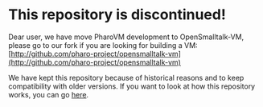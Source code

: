This repository is discontinued!
====

Dear user, we have move PharoVM development to OpenSmalltalk-VM, please go to our fork if you are looking for building a VM: [http://github.com/pharo-project/opensmalltalk-vm](http://github.com/pharo-project/opensmalltalk-vm)



We have kept this repository because of historical reasons and to keep compatibility with older versions. If you want to look at how this repository works, you can go [here](README.old.md).
